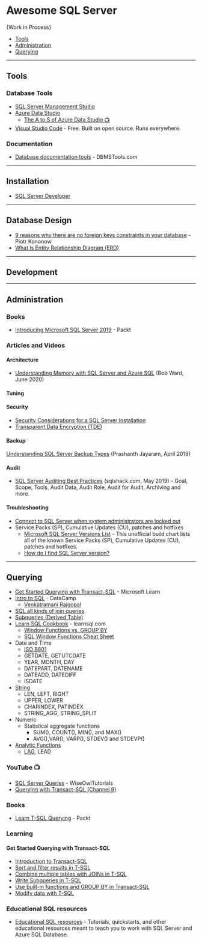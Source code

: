 # Awesome SQL Server

{Work in Process}

* [Tools](#tools)
* [Administration](#administration)
* [Querying](#querying)


-----
## Tools

### Database Tools
* [SQL Server Management Studio](https://docs.microsoft.com/en-us/sql/ssms/download-sql-server-management-studio-ssms)
* [Azure Data Studio](https://docs.microsoft.com/en-us/sql/azure-data-studio/what-is)
    * [The A to S of Azure Data Studio :tv:](https://www.youtube.com/watch?v=F0bIBFuH93c) 
* [Visual Studio Code](https://code.visualstudio.com/) - Free. Built on open source. Runs everywhere.

### Documentation
* [Database documentation tools](https://dbmstools.com/categories/database-documentation-tools/sqlserver?commercial=Free) - DBMSTools.com

-----
## Installation
* [SQL Server Developer](https://www.microsoft.com/en-us/sql-server/sql-server-downloads)


-----

## Database Design
* [9 reasons why there are no foreign keys constraints in your database](https://dataedo.com/blog/why-there-are-no-foreign-keys-in-your-database-referential-integrity-checks) - Piotr Kononow
* [What is Entity Relationship Diagram (ERD)](https://www.visual-paradigm.com/guide/data-modeling/what-is-entity-relationship-diagram/)

-----
## Development

-----
## Administration


### Books
* [Introducing Microsoft SQL Server 2019](https://clouddamcdnprodep.azureedge.net/gdc/gdcJivzXl/original) - Packt

### Articles and Videos
#### Architecture
* [Understanding Memory with SQL Server and Azure SQL](https://www.youtube.com/watch?v=CRAx73LiXTc) (Bob Ward, June 2020)


#### Tuning


#### Security
* [Security Considerations for a SQL Server Installation](https://docs.microsoft.com/en-us/sql/sql-server/install/security-considerations-for-a-sql-server-installation)
* [Transparent Data Encryption (TDE)](https://www.red-gate.com/simple-talk/sql/sql-development/encrypting-sql-server-transparent-data-encryption-tde/) 

#### Backup
[Understanding SQL Server Backup Types](https://www.sqlshack.com/understanding-sql-server-backup-types/) (Prashanth Jayaram, April 2018)

#### Audit
* [SQL Server Auditing Best Practices](https://www.sqlshack.com/sql-server-auditing-best-practices/) (sqlshack.com, May 2019) - Goal, Scope, Tools, Audit Data, Audit Role, Audit for Audit, Archiving and more.


#### Troubleshooting
* [Connect to SQL Server when system administrators are locked out](https://docs.microsoft.com/en-us/sql/database-engine/configure-windows/connect-to-sql-server-when-system-administrators-are-locked-out)
* Service Packs (SP), Cumulative Updates (CU), patches and hotfixes
  - [Microsoft SQL Server Versions List](https://sqlserverbuilds.blogspot.com/) - This unofficial build chart lists all of the known Service Packs (SP), Cumulative Updates (CU), patches and hotfixes.
  - [How do I find SQL Server version?](https://sqlserverbuilds.blogspot.com/2019/01/how-do-i-find-sql-server-version.html)

-----

## Querying
* [Get Started Querying with Transact-SQL](https://docs.microsoft.com/en-us/learn/paths/get-started-querying-with-transact-sql/) - Microsoft Learn
* [Intro to SQL](https://github.com/datacamp/courses-introduction-to-sql) - DataCamp
  - [Venkatramani Rajgopal](https://venkat-rajgopal.github.io/Essential-SQL/)
* [SQL all kinds of join queries](https://huklee.github.io/2017/01/28/021.SQL-all-kinds-of-join-queries/)
* [Subqueries (Derived Table)](https://docs.microsoft.com/en-us/sql/relational-databases/performance/subqueries)
* [Learn SQL Cookbook](https://learnsql.com/cookbook/) - learnsql.com
  - [Window Functions vs. GROUP BY](https://learnsql.com/blog/sql-window-functions-vs-group-by/)
  - [SQL Window Functions Cheat Sheet](https://learnsql.com/blog/sql-window-functions-cheat-sheet/) 
* Date and Time
  - [ISO 8601](https://en.wikipedia.org/wiki/ISO_8601) 
  - GETDATE, GETUTCDATE
  - YEAR, MONTH, DAY
  - DATEPART, DATENAME
  - DATEADD, DATEDIFF
  - ISDATE
* [String](https://docs.microsoft.com/en-us/sql/t-sql/functions/string-functions-transact-sql)
  - LEN, LEFT, RIGHT
  - UPPER, LOWER
  - CHARINDEX, PATINDEX
  - STRING_AGG, STRING_SPLIT
* Numeric
  - Statistical aggregate functions
    - SUM(), COUNT(), MIN(), and MAX()
    - AVG(),VAR(), VARP(), STDEV() and STDEVP()
* [Analytic Functions](https://docs.microsoft.com/en-us/sql/t-sql/functions/analytic-functions-transact-sql)
  - [LAG](https://docs.microsoft.com/en-us/sql/t-sql/functions/lag-transact-sql), LEAD
### YouTube :tv:
* [SQL Server Queries](https://www.youtube.com/watch?v=2-1XQHAgDsM&list=PL6EDEB03D20332309) - WiseOwlTutorials
* [Querying with Transact-SQL (Channel 9)](https://channel9.msdn.com/Series/Querying-with-Transact-SQL)
### Books
* [Learn T-SQL Querying](https://www.packtpub.com/free-ebook/learn-t-sql-querying/9781789348811) - Packt
### Learning
#### Get Started Querying with Transact-SQL
* [Introduction to Transact-SQL](https://docs.microsoft.com/en-us/learn/modules/introduction-to-transact-sql/)
* [Sort and filter results in T-SQL](https://docs.microsoft.com/en-us/learn/modules/sort-filter-queries/)
* [Combine multiple tables with JOINs in T-SQL](https://docs.microsoft.com/en-us/learn/modules/query-multiple-tables-with-joins/)
* [Write Subqueries in T-SQL](https://docs.microsoft.com/en-us/learn/paths/get-started-querying-with-transact-sql/)
* [Use built-in functions and GROUP BY in Transact-SQL](https://docs.microsoft.com/en-us/learn/modules/use-built-functions-transact-sql/)
* [Modify data with T-SQL](https://docs.microsoft.com/en-us/learn/modules/modify-data-with-transact-sql/)

### Educational SQL resources
* [Educational SQL resources](https://docs.microsoft.com/en-us/sql/sql-server/educational-sql-resources) - Tutorials, quickstarts, and other educational resources meant to teach you to work with SQL Server and Azure SQL Database.
